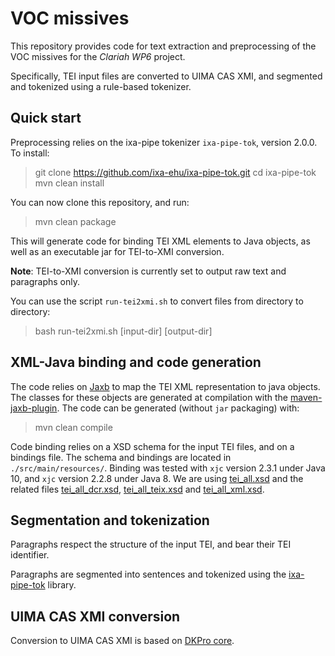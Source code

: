 # VOC missives

This repository provides code for text extraction and preprocessing of the VOC missives for the *Clariah WP6* project. 

Specifically, TEI input files are converted to UIMA CAS XMI, and segmented and tokenized using a rule-based tokenizer.

## Quick start

Preprocessing relies on the ixa-pipe tokenizer `ixa-pipe-tok`, version 2.0.0. To install:

>   git clone https://github.com/ixa-ehu/ixa-pipe-tok.git
>   cd ixa-pipe-tok
>   mvn clean install

You can now clone this repository, and run:

>   mvn clean package

This will generate code for binding TEI XML elements to Java objects, as well as an executable jar for TEI-to-XMI conversion.  

**Note**: TEI-to-XMI conversion is currently set to output raw text and paragraphs only.

You can use the script `run-tei2xmi.sh` to convert files from directory to directory:

>   bash run-tei2xmi.sh [input-dir] [output-dir]
  

## XML-Java binding and code generation

The code relies on [Jaxb](https://javaee.github.io/jaxb-v2/) to map the TEI XML representation to java objects. The classes for these objects are generated at compilation with the [maven-jaxb-plugin](https://github.com/highsource/maven-jaxb2-plugin). The code can be generated (without `jar` packaging) with:

>   mvn clean compile

Code binding relies on a XSD schema for the input TEI files, and on a bindings file. The schema and bindings are located in `./src/main/resources/`. 
Binding was tested with `xjc` version 2.3.1 under Java 10, and `xjc` version 2.2.8 under Java 8.
We are using [tei_all.xsd](https://tei-c.org/release/xml/tei/custom/schema/xsd/tei_all.xsd) and the related files [tei_all_dcr.xsd](https://tei-c.org/release/xml/tei/custom/schema/xsd/tei_all_dcr.xsd), [tei_all_teix.xsd](https://tei-c.org/release/xml/tei/custom/schema/xsd/tei_all_teix.xsd) and [tei_all_xml.xsd](https://tei-c.org/release/xml/tei/custom/schema/xsd/tei_all_xml.xsd).

## Segmentation and tokenization

Paragraphs respect the structure of the input TEI, and bear their TEI identifier.

Paragraphs are segmented into sentences and tokenized using the [ixa-pipe-tok](https://github.com/ixa-ehu/ixa-pipe-tok) library.

## UIMA CAS XMI conversion

Conversion to UIMA CAS XMI is based on [DKPro core](https://dkpro.github.io/dkpro-core/).
